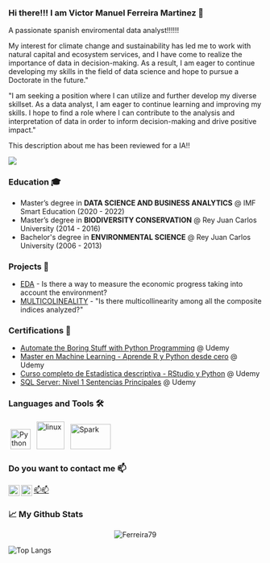 ### Hi there!!! I am Victor Manuel Ferreira Martinez 👋

A passionate spanish enviromental data analyst!!!!!!

My interest for climate change and sustainability has led me to work with natural capital and ecosystem services, and I have come to realize the importance of data in decision-making. As a result, I am eager to continue developing my skills in the field of data science and hope to pursue a Doctorate in the future."

"I am seeking a position where I can utilize and further develop my diverse skillset. As a data analyst, I am eager to continue learning and improving my skills. I hope to find a role where I can contribute to the analysis and interpretation of data in order to inform decision-making and drive positive impact."

This description about me has been reviewed for a IA!!                 

![](https://visitor-badge.glitch.me/badge?page_id=Ferreira79.VictorManuelFerreiraMartinez)

### Education 🎓

- Master’s degree in **DATA SCIENCE AND BUSINESS ANALYTICS** @ IMF Smart Education (2020 - 2022)
- Master’s degree in **BIODIVERSITY CONSERVATION** @ Rey Juan Carlos University (2014 - 2016)
- Bachelor's degree in **ENVIRONMENTAL SCIENCE** @ Rey Juan Carlos University (2006 - 2013)

### Projects 🐾

- [EDA](https://github.com/Ferreira79/Why-accounting-about-GDP-is-wrong-) - Is there a way to measure the economic progress taking into account the environment?
- [MULTICOLINEALITY](https://github.com/Ferreira79/EDA-Indicadores-compuestos) - "Is there multicollinearity among all the composite indices analyzed?"

### Certifications 📜

- [Automate the Boring Stuff with Python Programming](https://www.udemy.com/course/automate/learn/lecture/3470506?start=0#overview) @ Udemy
- [Master en Machine Learning - Aprende R y Python desde cero](https://www.udemy.com/course/draft/2681366/learn/lecture/17141568?start=0#overview) @ Udemy
- [Curso completo de Estadística descriptiva - RStudio y Python](https://www.udemy.com/course/estadistica-descriptiva/learn/lecture/13083930?start=0#overview) @ Udemy
- [SQL Server: Nivel 1 Sentencias Principales](https://www.udemy.com/course/introduccion-al-lenguaje-sql-server/learn/lecture/16660274?start=0#overview) @ Udemy

### Languages and Tools 🛠️

<p align="left"> <img title="Python" alt="Python" src="https://raw.githubusercontent.com/Thomas-George-T/Thomas-George-T/master/assets/python.svg" width="40" height="40" style="vertical-align:down; margin:4px"/>

<img title="R" alt="linux" src="https://raw.githubusercontent.com/Thomas-George-T/Thomas-George-T/master/assets/r-lang.svg" width="55" style="vertical-align:down; margin:4px"/>

<img title="Spark" alt="Spark" src="https://raw.githubusercontent.com/Thomas-George-T/Thomas-George-T/master/assets/apache_spark.svg" width="80" height="50" style="vertical-align:down; margin:4px"/>

### Do you want to contact me 📫

<a href="https://twitter.com/FerreSostenible">
  <img align="left" alt="Abhishek Naidu | Twitter" width="22px" src="https://raw.githubusercontent.com/peterthehan/peterthehan/master/assets/twitter.svg" />
</a>
<a href="https://www.linkedin.com/in/ferreiravictorm/">
  <img align="left" alt="Abhishek's LinkedIN" width="22px" src="https://raw.githubusercontent.com/peterthehan/peterthehan/master/assets/linkedin.svg" />
</a>
<a href="mailto:ferreira.victorm@hotmail.com" rel="me">📫📫</a> 
  <img align="left" width="22px"/>
</a>


### 📈 My Github Stats

<p align="center"> <img src="https://github-readme-stats.vercel.app/api?username=Ferreira79&show_icons=true&theme=gotham" alt="Ferreira79" />
  

![Top Langs](https://github-readme-stats.vercel.app/api/top-langs/?username=Ferreira79&hide=TeX&layout=compact)

